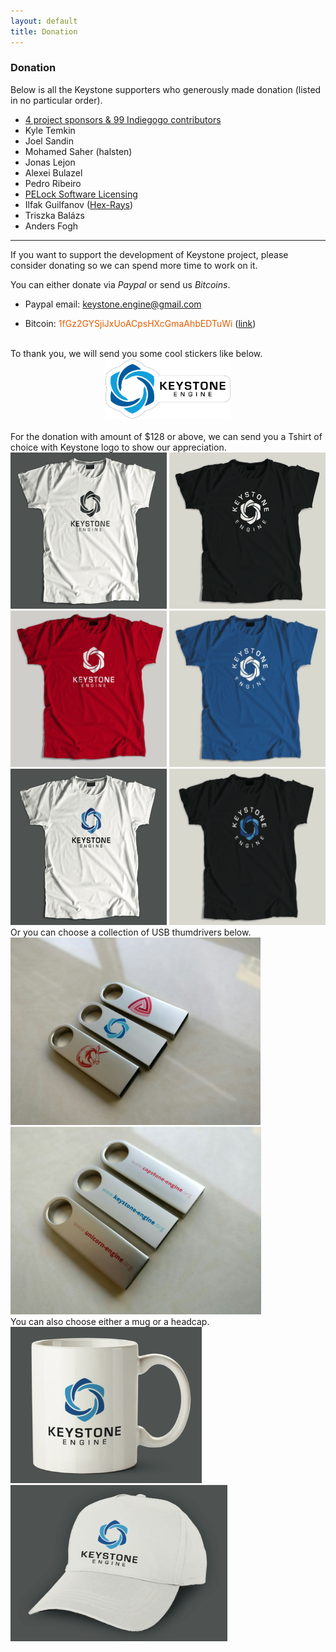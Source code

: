 ```yaml
---
layout: default
title: Donation
---
```


### Donation

Below is all the Keystone supporters who generously made donation (listed in no particular order).

- [4 project sponsors & 99 Indiegogo contributors](http://www.keystone-engine.org/indiegogo4)
- Kyle Temkin
- Joel Sandin
- Mohamed Saher (halsten)
- Jonas Lejon
- Alexei Bulazel
- Pedro Ribeiro
- <a href="https://www.pelock.com" title="PELock Software Licensing">PELock Software Licensing</a>
- Ilfak Guilfanov ([Hex-Rays](https://www.hex-rays.com))
- Triszka Balázs
- Anders Fogh

---

If you want to support the development of Keystone project, please consider donating so we can spend more time to work on it.

You can either donate via *Paypal* or send us *Bitcoins*.

- Paypal email: <font color="blue">keystone.engine@gmail.com</font>

- Bitcoin: <font color="#E65C00">1fGz2GYSjiJxUoACpsHXcGmaAhbEDTuWi</font> ([link](bitcoin:1fGz2GYSjiJxUoACpsHXcGmaAhbEDTuWi?message=donation))

<br>
To thank you, we will send you some cool stickers like below.

<center>
<img src="/images/keystone-sticker.png" alt="Keystone sticker" width="200" />
</center>

<br>
For the donation with amount of $128 or above, we can send you a Tshirt of choice with Keystone logo to show our appreciation.

<img src="/images/keystone-tshirt-white.png" alt="White Tshirt with black logo" width="250" height="250" />
<img src="/images/keystone-tshirt-black.png" alt="Black Tshirt with white logo" width="250"  height="250" />
<img src="/images/keystone-tshirt-red.jpg" alt="Red Tshirt" width="250"  height="250" />
<img src="/images/keystone-tshirt-cyan.jpg" alt="Cyan Tshirt" width="250"  height="250" />
<img src="/images/keystone-tshirt-white-c.png" alt="White Tshirt with colored logo" width="250" height="250" />
<img src="/images/keystone-tshirt-black-c.png" alt="Black Tshirt with colored logo" width="250"  height="250" />

<br>
Or you can choose a collection of USB thumdrivers below.

<img src="/images/trilogy-usb3.jpg" alt="USB Thumbdrivers of 8GB" height="300" />
<img src="/images/trilogy-usb5.jpg" alt="USB Thumbdrivers of 8GB" height="300" />

<br>
You can also choose either a mug or a headcap.

<img src="/images/keystone-mug.png" alt="Mug with colored logo" height="250" />
<img src="/images/keystone-cap.png" alt="Headcap with colored logo" height="250" />
